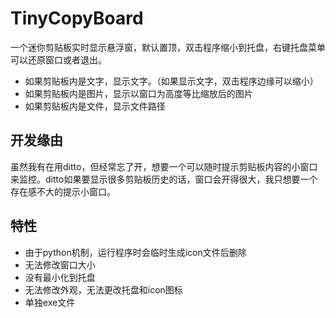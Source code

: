 # TinyCopyBoard
一个迷你剪贴板实时显示悬浮窗，默认置顶，双击程序缩小到托盘，右键托盘菜单可以还原窗口或者退出。
* 如果剪贴板内是文字，显示文字。（如果显示文字，双击程序边缘可以缩小）
* 如果剪贴板内是图片，显示以窗口为高度等比缩放后的图片
* 如果剪贴板内是文件，显示文件路径

## 开发缘由
虽然我有在用ditto，但经常忘了开，想要一个可以随时提示剪贴板内容的小窗口来监控。ditto如果要显示很多剪贴板历史的话，窗口会开得很大，我只想要一个存在感不大的提示小窗口。

## 特性
* 由于python机制，运行程序时会临时生成icon文件后删除
* 无法修改窗口大小
* 没有最小化到托盘
* 无法修改外观，无法更改托盘和icon图标
* 单独exe文件
